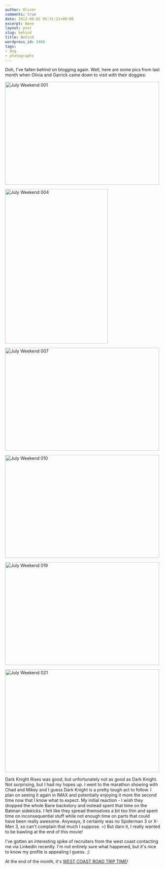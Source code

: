 ```yaml
---
author: Oliver
comments: true
date: 2012-08-02 05:31:21+00:00
excerpt: None
layout: post
slug: behind
title: Behind
wordpress_id: 2460
tags:
- dog
- photographs
---
```


Doh, I've fallen behind on blogging again. Well, here are some pics from last month when Olivia and Garrick came down to visit with their doggies:

<a href="http://www.flickr.com/photos/owiber/7696054376/" title="July Weekend 001 by owiber, on Flickr"><img src="https://farm8.staticflickr.com/7120/7696054376_3af6515961.jpg" width="500" height="333" alt="July Weekend 001"></a>

<a href="http://www.flickr.com/photos/owiber/7696057182/" title="July Weekend 004 by owiber, on Flickr"><img src="https://farm9.staticflickr.com/8143/7696057182_f84849cd02.jpg" width="333" height="500" alt="July Weekend 004"></a>

<a href="http://www.flickr.com/photos/owiber/7696060132/" title="July Weekend 007 by owiber, on Flickr"><img src="https://farm8.staticflickr.com/7253/7696060132_464ecd959a.jpg" width="500" height="333" alt="July Weekend 007"></a>

<a href="http://www.flickr.com/photos/owiber/7696063708/" title="July Weekend 010 by owiber, on Flickr"><img src="https://farm8.staticflickr.com/7130/7696063708_ac8c0272c2.jpg" width="500" height="333" alt="July Weekend 010"></a>

<a href="http://www.flickr.com/photos/owiber/7696073648/" title="July Weekend 019 by owiber, on Flickr"><img src="https://farm9.staticflickr.com/8427/7696073648_d16cea0f8c.jpg" width="500" height="333" alt="July Weekend 019"></a>

<a href="http://www.flickr.com/photos/owiber/7696052630/" title="July Weekend 021 by owiber, on Flickr"><img src="https://farm8.staticflickr.com/7139/7696052630_4b27080dda.jpg" width="500" height="333" alt="July Weekend 021"></a>

Dark Knight Rises was good, but unfortunately not as good as Dark Knight. Not surprising, but I had my hopes up. I went to the marathon showing with Chad and Mikey and I guess Dark Knight is a pretty tough act to follow. I plan on seeing it again in IMAX and potentially enjoying it more the second time now that I know what to expect. My initial reaction - I wish they dropped the whole Bane backstory and instead spent that time on the Batman sidekicks. I felt like they spread themselves a bit too thin and spent time on inconsequential stuff while not enough time on parts that could have been really awesome. Anyways, it certainly was no Spiderman 3 or X-Men 3, so can't complain that much I suppose. =) But darn it, I really wanted to be bawling at the end of this movie!

I've gotten an interesting spike of recruiters from the west coast contacting me via LinkedIn recently. I'm not entirely sure what happened, but it's nice to know my profile is appealing I guess. ;)

At the end of the month, it's <a href="https://docs.google.com/a/owiber.com/spreadsheet/pub?key=0Ah3nQEG-a4DFdHdmSnQ2aV9JY2NOZ2JVc1IxUy05V3c&single=true&gid=0&output=html">WEST COAST ROAD TRIP TIME</a>!